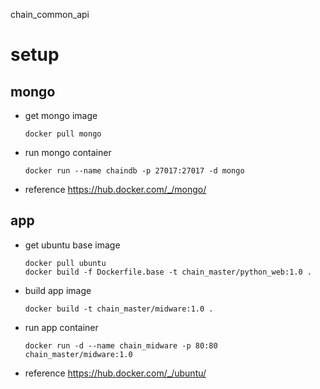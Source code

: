 chain_common_api

# setup
## mongo
* get mongo image
  ```
  docker pull mongo
  ```
* run mongo container
  ```
  docker run --name chaindb -p 27017:27017 -d mongo
  ```
* reference
  https://hub.docker.com/_/mongo/

## app
* get ubuntu base image
  ```
  docker pull ubuntu
  docker build -f Dockerfile.base -t chain_master/python_web:1.0 .
  ```
* build app image
  ```
  docker build -t chain_master/midware:1.0 .
  ```
* run app container
  ```
  docker run -d --name chain_midware -p 80:80 chain_master/midware:1.0
  ```
* reference
  https://hub.docker.com/_/ubuntu/